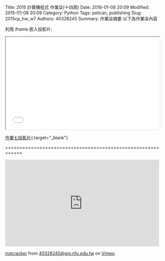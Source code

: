 Title: 2015 計算機程式 作業柒(十四周)
Date: 2016-01-08 20:09
Modified: 2015-01-08 20:09
Category: Python
Tags: pelican, publishing
Slug: 2015cp_hw_w7
Authors: 40328245
Summary: 作業柒摘要
以下為作業柒內容

利用 iframe 嵌入投影片:

<iframe src="simplest7.html" width="500" height="300"></iframe>

[作業七投影片](simplest7.html){:target="_blank"}


============================================================


 <iframe src="https://player.vimeo.com/video/151207756" width="500" height="281" frameborder="0" webkitallowfullscreen mozallowfullscreen allowfullscreen></iframe> <p><a href="https://vimeo.com/151207756">nutcracker</a> from <a href="https://vimeo.com/user45396653">40328245@gm.nfu.edu.tw</a> on <a href="https://vimeo.com">Vimeo</a>.</p>


